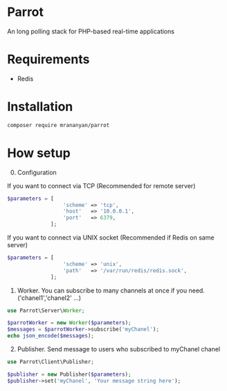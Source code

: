 # Parrot #
An long polling stack for PHP-based real-time applications

# Requirements #
* Redis 

# Installation #
```bash
composer require mrananyan/parrot
```

# How setup #
0. Configuration

If you want to connect via TCP (Recommended for remote server)
```php
$parameters = [
                  'scheme' => 'tcp',
                  'host'   => '10.0.0.1',
                  'port'   => 6379,
              ];
```

If you want to connect via UNIX socket (Recommended if Redis on same server)
```php
$parameters = [
                  'scheme' => 'unix',
                  'path'   => '/var/run/redis/redis.sock',
              ];
```

1. Worker. 
You can subscribe to many channels at once if you need. ('chanel1','chanel2' ...)
```php
use Parrot\Server\Worker;

$parrotWorker = new Worker($parameters);
$messages = $parrotWorker->subscribe('myChanel');
echo json_encode($messages);
```

2. Publisher. Send message to users who subscribed to myChanel chanel
```php
use Parrot\Client\Publisher;

$publisher = new Publisher($parameters);
$publisher->set('myChanel', 'Your message string here');
```